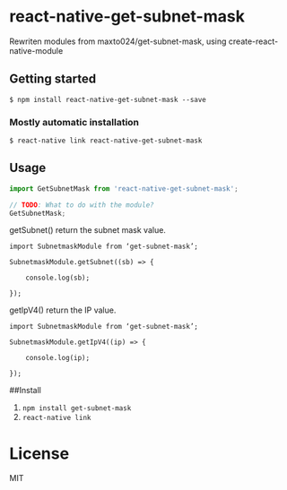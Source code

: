 # react-native-get-subnet-mask

Rewriten modules from maxto024/get-subnet-mask,
using create-react-native-module

## Getting started

`$ npm install react-native-get-subnet-mask --save`

### Mostly automatic installation

`$ react-native link react-native-get-subnet-mask`

## Usage
```javascript
import GetSubnetMask from 'react-native-get-subnet-mask';

// TODO: What to do with the module?
GetSubnetMask;
```

getSubnet() return the subnet mask value.
```
import SubnetmaskModule from ‘get-subnet-mask’;

SubnetmaskModule.getSubnet((sb) => { 

    console.log(sb);

});

```

getIpV4() return the IP value.
```
import SubnetmaskModule from ‘get-subnet-mask’;

SubnetmaskModule.getIpV4((ip) => { 

    console.log(ip);

});

```

##Install

1. `npm install get-subnet-mask`
2. `react-native link`


# License
MIT


